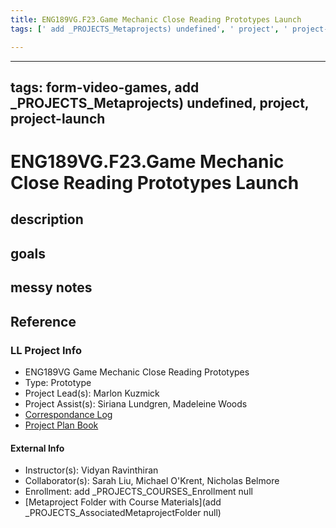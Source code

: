 ```yaml
---
title: ENG189VG.F23.Game Mechanic Close Reading Prototypes Launch
tags: [' add _PROJECTS_Metaprojects) undefined', ' project', ' project-launch', form-video-games]

---
```


---
tags: form-video-games, add _PROJECTS_Metaprojects) undefined, project, project-launch
---

# ENG189VG.F23.Game Mechanic Close Reading Prototypes Launch

## description 

## goals 

## messy notes

## Reference
### LL Project Info
* ENG189VG Game Mechanic Close Reading Prototypes
* Type: Prototype
* Project Lead(s): Marlon Kuzmick
* Project Assist(s): Siriana Lundgren, Madeleine Woods
* [Correspondance Log](https://docs.google.com/document/d/1vfxoyPobVdrsnMLfVMmYFxO7bCxRB_p574mMG313TrA/edit)
* [Project Plan Book](https://hackmd.io/@ll-23-24/HyUk5MRA3)

#### External Info
* Instructor(s): Vidyan Ravinthiran
* Collaborator(s): Sarah Liu, Michael O'Krent, Nicholas Belmore
* Enrollment: add _PROJECTS_COURSES_Enrollment null
* [Metaproject Folder with Course Materials](add _PROJECTS_AssociatedMetaprojectFolder null)





